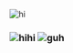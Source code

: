 ![hi](https://files.catbox.moe/xx40ly.png)
### ![hihi](https://files.catbox.moe/zrbqb1.gif) ![guh](https://i.imgur.com/RTrrlV1.png)

